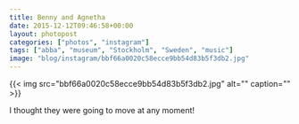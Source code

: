 ```yaml
---
title: Benny and Agnetha
date: 2015-12-12T09:46:58+00:00
layout: photopost
categories: ["photos", "instagram"]
tags: ["abba", "museum", "Stockholm", "Sweden", "music"]
image: "blog/instagram/bbf66a0020c58ecce9bb54d83b5f3db2.jpg"
---
```


{{< img src="bbf66a0020c58ecce9bb54d83b5f3db2.jpg" alt="" caption="" >}}


I thought they were going to move at any moment!
